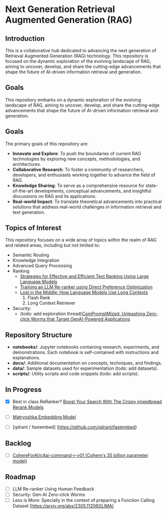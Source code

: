 # Next Generation Retrieval Augmented Generation (RAG)

## Introduction

This is a collaborative hub dedicated to advancing the next generation of Retrieval Augmented Generation (RAG) technology. This repository is focused on the dynamic exploration of the evolving landscape of RAG, aiming to uncover, develop, and share the cutting-edge advancements that shape the future of AI-driven information retrieval and generation.

## Goals
This repository embarks on a dynamic exploration of the evolving landscape of RAG, aiming to uncover, develop, and share the cutting-edge advancements that shape the future of AI-driven information retrieval and generation.

## Goals

The primary goals of this repository are:

- **Innovate and Explore**: To push the boundaries of current RAG technologies by exploring new concepts, methodologies, and architectures.
- **Collaborative Research**: To foster a community of researchers, developers, and enthusiasts working together to advance the field of RAG.
- **Knowledge Sharing**: To serve as a comprehensive resource for state-of-the-art developments, conceptual advancements, and insightful discussions on RAG and its applications.
- **Real-world Impact**: To translate theoretical advancements into practical solutions that address real-world challenges in information retrieval and text generation.

## Topics of Interest

This repository focuses on a wide array of topics within the realm of RAG and related areas, including but not limited to:

- Semantic Routing
- Knowledge Integration
- Advanced Query Processing
- Ranking
  - [Strategies for Effective and Efficient Text Ranking Using Large Language Models](https://blog.reachsumit.com/posts/2023/12/towards-ranking-aware-llms/)
  - [Training an LLM Re-ranker using Direct Preference Optimization](https://medium.com/@venkat.ramrao/training-an-llm-re-ranker-using-direct-preference-optimization-981c732e92b0)
  - [Lost in the Middle: How Language Models Use Long Contexts](https://arxiv.org/abs/2307.03172)
    1) Flash Rank
    2) Long Context Retriever
- Security:
  -   (todo: add exploration thread)[ComPromptMized: Unleashing Zero-click Worms that Target GenAI-Powered Applications](https://sites.google.com/view/compromptmized)

## Repository Structure

- **notebooks/**: Jupyter notebooks containing research, experiments, and demonstrations. Each notebook is self-contained with instructions and explanations.
- **docs/**: Additional documentation on concepts, techniques, and findings.
- **data/**: Sample datasets used for experimentation (todo: add datasets).
- **scripts/**: Utility scripts and code snippets (todo: add scripts).

## In Progress
- [x] Best in class ReRanker? [Boost Your Search With The Crispy mixedbread Rerank Models](https://www.mixedbread.ai/blog/mxbai-rerank-v1)

- [ ] [Matryoshka Embedding Model](https://www.mixedbread.ai/blog/mxbai-embed-2d-large-v1)
- [ ] [qdrant / fastembed] (https://github.com/qdrant/fastembed)

## Backlog
- [ ] [CohereForAI/c4ai-command-r-v01 (Cohere's 35 billion parameter model)](https://huggingface.co/CohereForAI/c4ai-command-r-v01)

## Roadmap

- [ ] LLM Re-ranker Using Human Feedback
- [ ] Security: Gen-AI Zero-click Worms
- [ ] Less is More: Specially in the context of preparing a Function Calling Dataset [https://arxiv.org/abs/2305.11206](LIMA)
